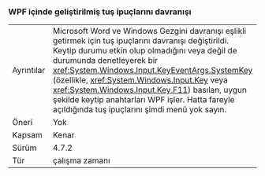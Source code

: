 ### <a name="keytips-behavior-improved-in-wpf"></a>WPF içinde geliştirilmiş tuş ipuçlarını davranışı

|   |   |
|---|---|
|Ayrıntılar|Microsoft Word ve Windows Gezgini davranışı eşlikli getirmek için tuş ipuçlarını davranışı değiştirildi. Keytip durumu etkin olup olmadığını veya değil de durumunda denetleyerek bir <xref:System.Windows.Input.KeyEventArgs.SystemKey> (özellikle, <xref:System.Windows.Input.Key> veya <xref:System.Windows.Input.Key.F11>) basılan, uygun şekilde keytip anahtarları WPF işler. Hatta fareyle açıldığında tuş ipuçlarını şimdi menü yok sayın.|
|Öneri|Yok|
|Kapsam|Kenar|
|Sürüm|4.7.2|
|Tür|çalışma zamanı|


